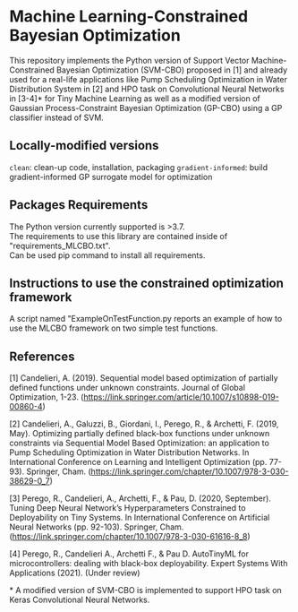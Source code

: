 # Machine Learning-Constrained Bayesian Optimization 
This repository implements the Python version of Support Vector Machine-Constrained Bayesian Optimization (SVM-CBO) proposed in [1] and already used for a real-life applications like Pump Scheduling Optimization in Water Distribution System in [2] and HPO task on Convolutional Neural Networks in [3-4]\* for Tiny Machine Learning as well as a modified version of Gaussian Process-Constraint Bayesian Optimization (GP-CBO) using a GP classifier instead of SVM.

## Locally-modified versions
`clean`: clean-up code, installation, packaging
`gradient-informed`: build gradient-informed GP surrogate model for optimization

## Packages Requirements
The Python version currently supported is >3.7.  
The requirements to use this library are contained inside of "requirements_MLCBO.txt".  
Can be used pip command to install all requirements.

## Instructions to use the constrained optimization framework
A script named "ExampleOnTestFunction.py reports an example of how to use the MLCBO framework on two simple test functions.

## References

[1] Candelieri, A. (2019). Sequential model based optimization of partially defined functions under unknown constraints. Journal of Global Optimization, 1-23. (https://link.springer.com/article/10.1007/s10898-019-00860-4)

[2] Candelieri, A., Galuzzi, B., Giordani, I., Perego, R., & Archetti, F. (2019, May). Optimizing partially defined black-box functions under unknown constraints via Sequential Model Based Optimization: an application to Pump Scheduling Optimization in Water Distribution Networks. In International Conference on Learning and Intelligent Optimization (pp. 77-93). Springer, Cham. (https://link.springer.com/chapter/10.1007/978-3-030-38629-0_7)

[3] Perego, R., Candelieri, A., Archetti, F., & Pau, D. (2020, September). Tuning Deep Neural Network’s Hyperparameters Constrained to Deployability on Tiny Systems. In International Conference on Artificial Neural Networks (pp. 92-103). Springer, Cham. (https://link.springer.com/chapter/10.1007/978-3-030-61616-8_8)

[4] Perego, R., Candelieri A., Archetti F., \& Pau D. AutoTinyML for microcontrollers: dealing with black-box deployability. Expert Systems With Applications (2021). (Under review)

\* A modified version of SVM-CBO is implemented to support HPO task on Keras Convolutional Neural Networks.
